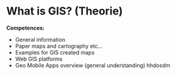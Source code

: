 # What is GIS? (Theorie)
**Competences:**
* General information
* Paper maps and cartography etc…
* Examples for GIS created maps 
* Web GIS platforms
* Geo Mobile Apps overview (general understanding)
hhdosdm
